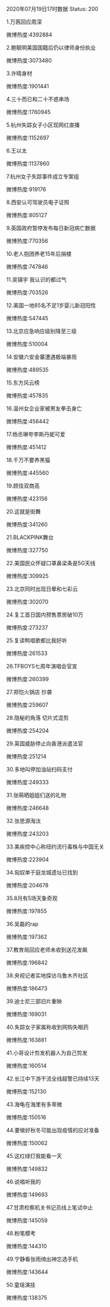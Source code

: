 2020年07月19日17时数据
Status: 200

1.万茜回应周深

微博热度:4392884

2.鲍毓明美国国籍后仍以律师身份执业

微博热度:3073480

3.许晴身材

微博热度:1901441

4.三十而已和二十不惑串场

微博热度:1760945

5.杭州失踪女子小区现网红直播

微博热度:1152697

6.王以太

微博热度:1137860

7.杭州女子失踪事件成立专案组

微博热度:919176

8.西安认可驾驶员电子证照

微博热度:805127

9.英国政府暂停发布每日新冠病亡数据

微博热度:770356

10.老人抱团养老15年后捐楼

微博热度:747846

11.吴镇宇 我认识的都过气

微博热度:703526

12.美国一地85名不足1岁婴儿新冠阳性

微博热度:547445

13.北京应急响应级别降至三级

微博热度:510004

14.安徽六安金寨遭遇极端暴雨

微博热度:489535

15.东方风云榜

微博热度:457835

16.温州女企业家被男友拳击身亡

微博热度:456442

17.杨丞琳夸李斯丹妮可爱

微博热度:451412

18.千万不要养黑猫

微博热度:445560

19.顾佳双商高

微博热度:423156

20.这就是街舞

微博热度:341260

21.BLACKPINK舞台

微博热度:327750

22.美国民众怀疑口罩鼻梁条是5G天线

微博热度:309925

23.北京同时出现日晕和七彩云

微博热度:302070

24.复工首日国内预售票房破10万

微博热度:273237

25.复读鸭唱歌都比我好听

微博热度:261533

26.TFBOYS七周年演唱会官宣

微博热度:260399

27.郑恺火锅店 抄袭

微博热度:259607

28.隐秘的角落 切片式混剪

微博热度:254204

29.英国威胁停止向香港派遣法官

微博热度:251214

30.多地叫停加油站扫码支付

微博热度:249333

31.张萌晒姐姐们送的礼物

微博热度:246648

32.张思源淘汰

微博热度:243203

33.美疾控中心称纽约流行毒株与中国无关

微博热度:223904

34.匈奴单于庭龙城遗址已找到

微博热度:204678

35.8月有5场天象奇观

微博热度:197855

36.吴磊的rap

微博热度:197362

37.教育局回应老师未收到送花发飙

微博热度:196842

38.央视记者实地探访乌鲁木齐社区

微博热度:186473

39.迪士尼三部旧片重映

微博热度:169031

40.失踪女子家属称收到网购失眠药

微博热度:163881

41.小哥设计剪发机器人为自己剪发

微博热度:160514

42.长江中下游干流全线超警已持续13天

微博热度:152130

43.海龟在海里有多卑微

微博热度:150516

44.要做好秋冬可能出现疫情的应对准备

微博热度:150062

45.这红绿灯我能看一天

微博热度:149832

46.说唱听我的

微博热度:149693

47.甘肃检察机关书记员线上笔试中止

微博热度:145059

48.粉笔模考

微博热度:144310

49.宁静看张雨绮出神忘选手机

微博热度:143644

50.童瑶演技

微博热度:138375


